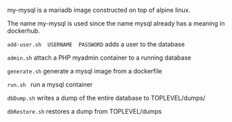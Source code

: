

my-mysql is a mariadb image constructed on top of alpine linux.

The name my-mysql is used since the name mysql already has a meaning in dockerhub.


`add-user.sh  USERNAME  PASSWORD`         adds a user to the database

`admin.sh` attach a PHP myadmin container to a running database

`generate.sh` generate a mysql image from a dockerfile

`run.sh `    run a mysql container


`dbDump.sh` writes a dump of the entire database to TOPLEVEL/dumps/

`dbRestore.sh` restores a dump from TOPLEVEL/dumps